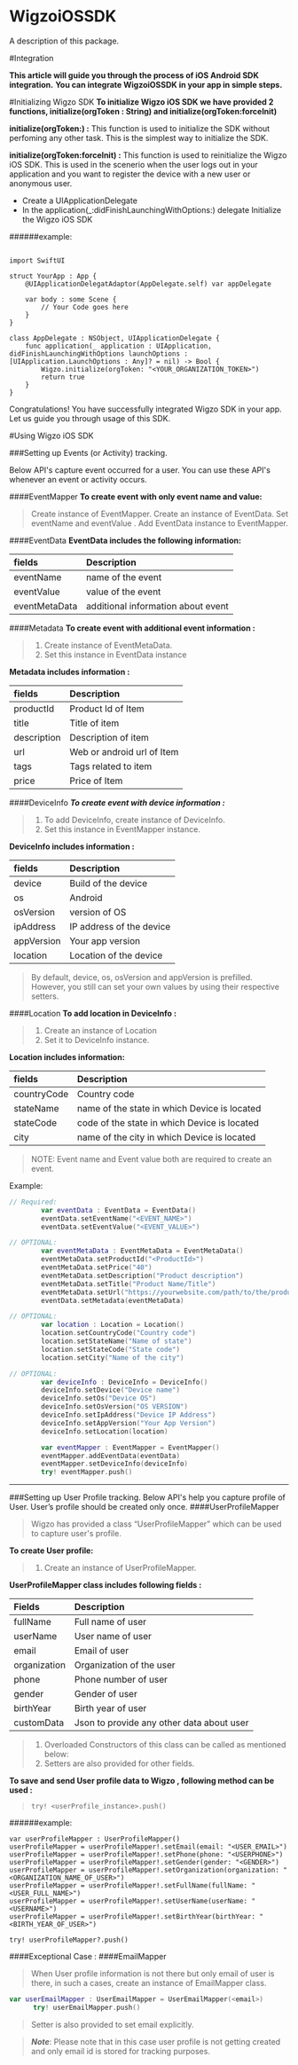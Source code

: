 # WigzoiOSSDK

A description of this package.

#Integration

**This article will guide you through the process of iOS Android SDK integration.**
**You can integrate WigzoiOSSDK in your app in simple steps.**

#Initializing Wigzo SDK
**To initialize Wigzo iOS SDK we have provided 2 functions, initialize(orgToken : String) and initialize(orgToken:forceInit)**

**initialize(orgToken:) :** This function is used to initialize the SDK without perfoming any other task. This is the simplest way to initialize the SDK.

**initialize(orgToken:forceInit) :** This function is used to reinitialize the Wigzo iOS SDK. This is used in the scenerio when the user logs out in your application and you want to register the device with a new user or anonymous user.

- Create a UIApplicationDelegate
- In the application(_:didFinishLaunchingWithOptions:) delegate Initialize the Wigzo iOS SDK

######example:
```swiift

import SwiftUI

struct YourApp : App {
    @UIApplicationDelegatAdaptor(AppDelegate.self) var appDelegate
    
    var body : some Scene {
        // Your Code goes here
    }
}

class AppDelegate : NSObject, UIApplicationDelegate {
    func application(_ application : UIApplication, didFinishLaunchingWithOptions launchOptions : [UIApplication.LaunchOptions : Any]? = nil) -> Bool {
        Wigzo.initialize(orgToken: "<YOUR_ORGANIZATION_TOKEN>")
        return true
    }
}

```

Congratulations! You have successfully integrated Wigzo SDK in your app. Let us guide you through usage of this SDK.

#Using Wigzo iOS SDK

###Setting up Events (or Activity) tracking.

Below API's capture event occurred for a user. You can use these API's whenever an event or activity occurs.

####EventMapper
**To create event with only event name and value:**
>Create instance of EventMapper.
>Create an instance of EventData.
>Set eventName <String> and eventValue <String>.
>Add EventData instance to EventMapper.

####EventData
**EventData includes the following information:**

| fields | Description |
|:---------------------|:----------------------------------------------|
| eventName | name of the event |
| eventValue | value of the event |
| eventMetaData | additional information about event |

####Metadata
**To create event with additional event information :**
> 1. Create instance of EventMetaData.
> 2. Set this instance in EventData instance

**Metadata includes information :**

| fields | Description |
|:------------|:--------------------------|
| productId   | Product Id of Item |
| title | Title of item |
| description | Description of item |
| url | Web or android url of Item |
| tags | Tags related to item |
| price | Price of Item |

####DeviceInfo
***To create event with device information :***
> 1. To add DeviceInfo, create instance of DeviceInfo.
> 2. Set this instance in EventMapper instance.

**DeviceInfo includes information :**

| fields | Description |
|:--------------|:--------------------------|
| device | Build of the device |
| os | Android |
| osVersion | version of OS |
| ipAddress | IP address of the device |
| appVersion | Your app version |
| location | Location of the device |

> By default, device, os, osVersion and appVersion is prefilled. However, you still can set your own values by using their respective setters.

####Location
**To add location in DeviceInfo :**
> 1. Create an instance of Location
> 2. Set it to DeviceInfo instance.

**Location includes information:**

| fields        | Description |
|:--------------|:----------------------------------------------|
| countryCode | Country code |
| stateName | name of the state in which Device is located |
| stateCode | code of the state in which Device is located |
| city | name of the city in which Device is located |

>NOTE: Event name and Event value both are required to create an event.

Example:
```swift
// Required:
        var eventData : EventData = EventData()
        eventData.setEventName("<EVENT_NAME>")
        eventData.setEventValue("<EVENT_VALUE>")

// OPTIONAL:
        var eventMetaData : EventMetaData = EventMetaData()
        eventMetaData.setProductId("<ProductId>")
        eventMetaData.setPrice("40")
        eventMetaData.setDescription("Product description")
        eventMetaData.setTitle("Product Name/Title")
        eventMetaData.setUrl("https://yourwebsite.com/path/to/the/product")
        eventData.setMetadata(eventMetaData)

// OPTIONAL:
        var location : Location = Location()
        location.setCountryCode("Country code")
        location.setStateName("Name of state")
        location.setStateCode("State code")
        location.setCity("Name of the city")

// OPTIONAL:
        var deviceInfo : DeviceInfo = DeviceInfo()
        deviceInfo.setDevice("Device name")
        deviceInfo.setOs("Device OS")
        deviceInfo.setOsVersion("OS VERSION")
        deviceInfo.setIpAddress("Device IP Address")
        deviceInfo.setAppVersion("Your App Version")
        deviceInfo.setLocation(location)

        var eventMapper : EventMapper = EventMapper()
        eventMapper.addEventData(eventData)
        eventMapper.setDeviceInfo(deviceInfo)
        try! eventMapper.push()
```

---
###Setting up User Profile tracking.
Below API's help you capture profile of User. User’s profile should be created only once.
####UserProfileMapper
> Wigzo has provided a class “UserProfileMapper” which can be used to capture user's profile.

**To create User profile:**
> 1. Create an instance of UserProfileMapper.

**UserProfileMapper ​class includes following fields :**

|  Fields | Description |
|:----------------|:---------------------------------|
| fullName | Full name of user |
| userName | User name of user |
| email | Email of user |
| organization | Organization of the user |
| phone | Phone number of user |
| gender | Gender of user |
| birthYear | Birth year of user |
| customData | Json to provide any other data about user |

> 1. Overloaded Constructors of this class can be called as mentioned below:
> 2. Setters are  also provided for other fields.

**To save and send User profile data to Wigzo , following method can be used :**
> `try! <userProfile_instance>.push()`

######example:
```swiift
var userProfileMapper : UserProfileMapper()
userProfileMapper = userProfileMapper!.setEmail(email: "<USER_EMAIL>")
userProfileMapper = userProfileMapper!.setPhone(phone: "<USERPHONE>")
userProfileMapper = userProfileMapper!.setGender(gender: "<GENDER>")
userProfileMapper = userProfileMapper!.setOrganization(organization: "<ORGANIZATION_NAME_OF_USER>")
userProfileMapper = userProfileMapper!.setFullName(fullName: "<USER_FULL_NAME>")
userProfileMapper = userProfileMapper!.setUserName(userName: "<USERNAME>")
userProfileMapper = userProfileMapper!.setBirthYear(birthYear: "<BIRTH_YEAR_OF_USER>")

try! userProfileMapper?.push()

```

####Exceptional Case :
####EmailMapper
> When User profile information is not there but only email of user is there,
in such a cases, create an instance of EmailMapper class.

```swift
var userEmailMapper : UserEmailMapper = UserEmailMapper(<email>)
      try! userEmailMapper.push()
```

> Setter is also provided to set email explicitly.

>***Note***: Please note that in this case user profile is not getting created and only email id is stored for tracking purposes.
